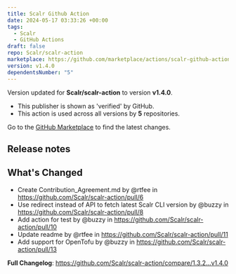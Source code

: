 ```yaml
---
title: Scalr Github Action
date: 2024-05-17 03:33:26 +00:00
tags:
  - Scalr
  - GitHub Actions
draft: false
repo: Scalr/scalr-action
marketplace: https://github.com/marketplace/actions/scalr-github-action
version: v1.4.0
dependentsNumber: "5"
---
```



Version updated for **Scalr/scalr-action** to version **v1.4.0**.
- This publisher is shown as 'verified' by GitHub.
- This action is used across all versions by **5** repositories.

Go to the [GitHub Marketplace](https://github.com/marketplace/actions/scalr-github-action) to find the latest changes.

## Release notes

## What's Changed
* Create Contribution_Agreement.md by @rtfee in https://github.com/Scalr/scalr-action/pull/6
* Use redirect instead of API to fetch latest Scalr CLI version by @buzzy in https://github.com/Scalr/scalr-action/pull/8
* Add action for test by @buzzy in https://github.com/Scalr/scalr-action/pull/10
* Update readme by @rtfee in https://github.com/Scalr/scalr-action/pull/11
* Add support for OpenTofu by @buzzy in https://github.com/Scalr/scalr-action/pull/13


**Full Changelog**: https://github.com/Scalr/scalr-action/compare/1.3.2...v1.4.0
